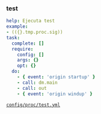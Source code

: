 ### test

```yml
help: Ejecuta test
example:
- (({}.tmp.proc.sig))
task:
  complete: []
  require:
    config: []
    args: {}
    opt: {}
  do:
    - { event: 'origin startup' }
    - call: dm.main
    - call: out
    - { event: 'origin windup' }
```
[```config/proc/test.yml```](../config/proc/test.yml)
